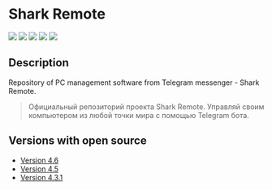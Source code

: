 # Shark Remote

[![](https://img.shields.io/badge/OS-Windows-informational)](https://github.com/Zalexanninev15/SharkRemoteV4)
[![](https://img.shields.io/badge/written_on-.NET_7-651DE5.svg?logo=dotnet)](https://dotnet.microsoft.com/download/dotnet/7.0)
[![](https://img.shields.io/badge/written_on-.NET_6-651DE5.svg?logo=dotnet)](https://dotnet.microsoft.com/download/dotnet/6.0)
[![](https://img.shields.io/badge/written_on-CSharp-239120.svg?logo=csharp)](https://github.com/Zalexanninev15/SharkRemoteV4)
[![](https://img.shields.io/badge/license-Apache_2.0-CD1D32.svg)](LICENSE)

## Description

Repository of PC management software from Telegram messenger - Shark Remote.

> Официальный репозиторий проекта Shark Remote. Управляй своим компьютером из любой точки мира с помощью Telegram бота.

## Versions with open source

- [Version 4.6](https://github.com/Zalexanninev15/SharkRemoteV4/tree/version-4.6)
- [Version 4.5](https://github.com/Zalexanninev15/SharkRemoteV4/tree/version-4.5)
- [Version 4.3.1](https://github.com/Zalexanninev15/SharkRemoteV4/tree/version-4.3.1)
